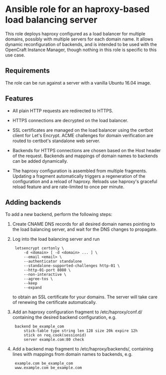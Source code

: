 Ansible role for an haproxy-based load balancing server
=======================================================

This role deploys haproxy configured as a load balancer for multiple domains,
possibly with multiple servers for each domain name.  It allows dynamic
reconfiguration of backends, and is intended to be used with the OpenCraft
Instance Manager, though nothing in this role is specific to this use case.

Requirements
------------

The role can be run against a server with a vanilla Ubuntu 16.04 image.

Features
--------

* All plain HTTP requests are redirected to HTTPS.

* HTTPS connections are decrypted on the load balancer.

* SSL certificates are managed on the load balancer using the certbot client for
  Let's Encrypt.  ACME challenges for domain verification are routed to
  certbot's standalone web server.

* Backends for HTTPS connections are chosen based on the Host header of the
  request.  Backends and mappings of domain names to backends can be added
  dynamically.

* The haproxy configuration is assembled from multiple fragments.  Updating a
  fragment automatically triggers a regeneration of the configuration and a
  reload of haproxy.  Reloads use haproxy's graceful reload feature and are
  rate-limited to once per minute.

Adding backends
---------------

To add a new backend, perform the following steps:

1. Create CNAME DNS records for all desired domain names pointing to the load
   balancing server, and wait for the DNS changes to propagate.

2. Log into the load balancing server and run

        letsencrypt certonly \
            -d <domain> [ -d <domain> ... ] \
            --email <email> \
            --authenticator standalone
            --standalone-supported-challenges http-01 \
            --http-01-port 8080 \
            --non-interactive \
            --agree-tos \
            --keep
            --expand

   to obtain an SSL certificate for your domains.  The server will take care of
   renewing the certificate automatically.

3. Add an haproxy configuration fragment to /etc/haproxy/conf.d/ containing the
   desired backend configuration, e.g.

        backend be_example_com
            stick-table type string len 128 size 20k expire 12h
            stick on req.cook(sessionid)
            server example.com:80 check

4. Add a backend map fragment to /etc/haproxy/backends/, containing lines with
   mappings from domain names to backends, e.g.

        example.com be_example_com
        www.example.com be_example.com

